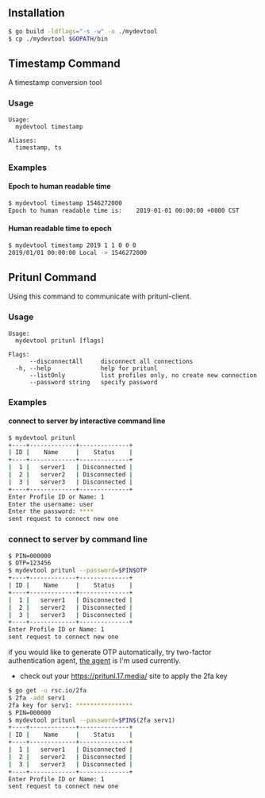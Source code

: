 ## Installation
```sh
$ go build -ldflags="-s -w" -o ./mydevtool
$ cp ./mydevtool $GOPATH/bin
```

## Timestamp Command
A timestamp conversion tool

### Usage
```
Usage:
  mydevtool timestamp

Aliases:
  timestamp, ts
```

### Examples
#### Epoch to human readable time
```sh
$ mydevtool timestamp 1546272000
Epoch to human readable time is:	2019-01-01 00:00:00 +0800 CST
```
#### Human readable time to epoch
```sh
$ mydevtool timestamp 2019 1 1 0 0 0
2019/01/01 00:00:00 Local -> 1546272000
```

## Pritunl Command
Using this command to communicate with pritunl-client.

### Usage
```
Usage:
  mydevtool pritunl [flags]

Flags:
      --disconnectAll     disconnect all connections
  -h, --help              help for pritunl
      --listOnly          list profiles only, no create new connection
      --password string   specify password
```

### Examples
#### connect to server by interactive command line
```sh
$ mydevtool pritunl
+----+-------------+--------------+
| ID |    Name     |    Status    |
+----+-------------+--------------+
|  1 |   server1   | Disconnected |
|  2 |   server2   | Disconnected |
|  3 |   server3   | Disconnected |
+----+-------------+--------------+
Enter Profile ID or Name: 1
Enter the username: user
Enter the password: ****
sent request to connect new one
```
### connect to server by command line
```sh
$ PIN=000000
$ OTP=123456
$ mydevtool pritunl --password=$PIN$OTP
+----+-------------+--------------+
| ID |    Name     |    Status    |
+----+-------------+--------------+
|  1 |   server1   | Disconnected |
|  2 |   server2   | Disconnected |
|  3 |   server3   | Disconnected |
+----+-------------+--------------+
Enter Profile ID or Name: 1
sent request to connect new one
```
if you would like to generate OTP automatically, try two-factor authentication agent, [the agent](`https://github.com/rsc/2fa`) is I'm used currently.
- check out your https://pritunl.17.media/ site to apply the 2fa key 
```sh
$ go get -u rsc.io/2fa
$ 2fa -add serv1
2fa key for serv1: ****************
$ PIN=000000
$ mydevtool pritunl --password=$PIN$(2fa serv1)
+----+-------------+--------------+
| ID |    Name     |    Status    |
+----+-------------+--------------+
|  1 |   server1   | Disconnected |
|  2 |   server2   | Disconnected |
|  3 |   server3   | Disconnected |
+----+-------------+--------------+
Enter Profile ID or Name: 1
sent request to connect new one
```
